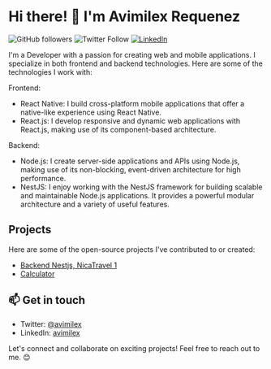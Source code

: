 # Hi there! 👋 I'm Avimilex Requenez

![GitHub followers](https://img.shields.io/github/followers/avimilex?label=Follow&style=social)
![Twitter Follow](https://img.shields.io/twitter/follow/avimilex?label=Follow&style=social)
[![LinkedIn](https://img.shields.io/badge/LinkedIn-avimilex-blue)](https://www.linkedin.com/feed/)

I'm a Developer with a passion for creating web and mobile applications. I specialize in both frontend and backend technologies. Here are some of the technologies I work with:

Frontend:
- React Native: I build cross-platform mobile applications that offer a native-like experience using React Native.
- React.js: I develop responsive and dynamic web applications with React.js, making use of its component-based architecture.

Backend:
- Node.js: I create server-side applications and APIs using Node.js, making use of its non-blocking, event-driven architecture for high performance.
- NestJS: I enjoy working with the NestJS framework for building scalable and maintainable Node.js applications. It provides a powerful modular architecture and a variety of useful features.

## Projects

Here are some of the open-source projects I've contributed to or created:

- [Backend Nestjs, NicaTravel 1](https://github.com/Requenez-Diaz/NovaSprint_Backend)
- [Calculator](https://github.com/Requenez-Diaz/Calculator)

## 📫 Get in touch
- Twitter: [@avimilex](https://twitter.com/avimilex)
- LinkedIn: [avimilex](www.linkedin.com/in/alfredo-requenez-diaz-0606b9242)

Let's connect and collaborate on exciting projects! Feel free to reach out to me. 😊
